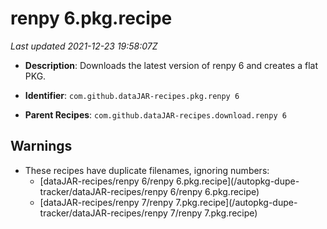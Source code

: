 # renpy 6.pkg.recipe

_Last updated 2021-12-23 19:58:07Z_

- **Description**: Downloads the latest version of renpy 6 and creates a flat PKG.

- **Identifier**: `com.github.dataJAR-recipes.pkg.renpy 6`

- **Parent Recipes**: `com.github.dataJAR-recipes.download.renpy 6`

## Warnings

- These recipes have duplicate filenames, ignoring numbers:
    - [dataJAR-recipes/renpy 6/renpy 6.pkg.recipe](/autopkg-dupe-tracker/dataJAR-recipes/renpy 6/renpy 6.pkg.recipe)
    - [dataJAR-recipes/renpy 7/renpy 7.pkg.recipe](/autopkg-dupe-tracker/dataJAR-recipes/renpy 7/renpy 7.pkg.recipe)